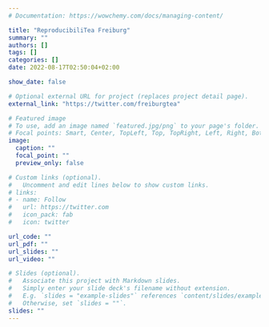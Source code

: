 ```yaml
---
# Documentation: https://wowchemy.com/docs/managing-content/

title: "ReproducibiliTea Freiburg"
summary: ""
authors: []
tags: []
categories: []
date: 2022-08-17T02:50:04+02:00

show_date: false

# Optional external URL for project (replaces project detail page).
external_link: "https://twitter.com/freiburgtea"

# Featured image
# To use, add an image named `featured.jpg/png` to your page's folder.
# Focal points: Smart, Center, TopLeft, Top, TopRight, Left, Right, BottomLeft, Bottom, BottomRight.
image:
  caption: ""
  focal_point: ""
  preview_only: false

# Custom links (optional).
#   Uncomment and edit lines below to show custom links.
# links:
# - name: Follow
#   url: https://twitter.com
#   icon_pack: fab
#   icon: twitter

url_code: ""
url_pdf: ""
url_slides: ""
url_video: ""

# Slides (optional).
#   Associate this project with Markdown slides.
#   Simply enter your slide deck's filename without extension.
#   E.g. `slides = "example-slides"` references `content/slides/example-slides.md`.
#   Otherwise, set `slides = ""`.
slides: ""
---
```

